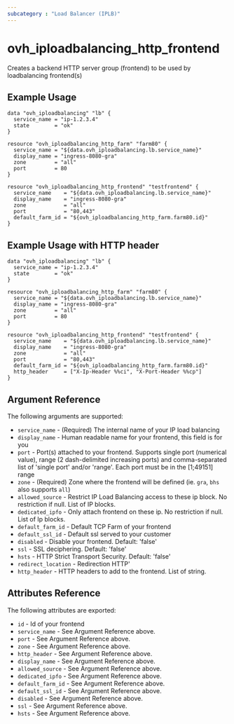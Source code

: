 ```yaml
---
subcategory : "Load Balancer (IPLB)"
---
```


# ovh\_iploadbalancing\_http_frontend

Creates a backend HTTP server group (frontend) to be used by loadbalancing frontend(s)

## Example Usage

```hcl
data "ovh_iploadbalancing" "lb" {
  service_name = "ip-1.2.3.4"
  state        = "ok"
}

resource "ovh_iploadbalancing_http_farm" "farm80" {
  service_name = "${data.ovh_iploadbalancing.lb.service_name}"
  display_name = "ingress-8080-gra"
  zone         = "all"
  port         = 80
}

resource "ovh_iploadbalancing_http_frontend" "testfrontend" {
  service_name    = "${data.ovh_iploadbalancing.lb.service_name}"
  display_name    = "ingress-8080-gra"
  zone            = "all"
  port            = "80,443"
  default_farm_id = "${ovh_iploadbalancing_http_farm.farm80.id}"
}
```

## Example Usage with HTTP header

```
data "ovh_iploadbalancing" "lb" {
  service_name = "ip-1.2.3.4"
  state        = "ok"
}

resource "ovh_iploadbalancing_http_farm" "farm80" {
  service_name = "${data.ovh_iploadbalancing.lb.service_name}"
  display_name = "ingress-8080-gra"
  zone         = "all"
  port         = 80
}

resource "ovh_iploadbalancing_http_frontend" "testfrontend" {
  service_name    = "${data.ovh_iploadbalancing.lb.service_name}"
  display_name    = "ingress-8080-gra"
  zone            = "all"
  port            = "80,443"
  default_farm_id = "${ovh_iploadbalancing_http_farm.farm80.id}"
  http_header     = ["X-Ip-Header %%ci", "X-Port-Header %%cp"]
}
```

## Argument Reference

The following arguments are supported:

* `service_name` - (Required) The internal name of your IP load balancing
* `display_name` - Human readable name for your frontend, this field is for you
* `port` - Port(s) attached to your frontend. Supports single port (numerical value),
   range (2 dash-delimited increasing ports) and comma-separated list of 'single port'
   and/or 'range'. Each port must be in the [1;49151] range
* `zone` - (Required) Zone where the frontend will be defined (ie. `gra`, `bhs` also supports `all`)
* `allowed_source` - Restrict IP Load Balancing access to these ip block. No restriction if null. List of IP blocks.
* `dedicated_ipfo` - Only attach frontend on these ip. No restriction if null. List of Ip blocks.
* `default_farm_id` - Default TCP Farm of your frontend
* `default_ssl_id` - Default ssl served to your customer
* `disabled` - Disable your frontend. Default: 'false'
* `ssl` - SSL deciphering. Default: 'false'
* `hsts` - HTTP Strict Transport Security. Default: 'false'
* `redirect_location` - Redirection HTTP'
* `http_header` - HTTP headers to add to the frontend. List of string.

## Attributes Reference

The following attributes are exported:

* `id` - Id of your frontend
* `service_name` - See Argument Reference above.
* `port` - See Argument Reference above.
* `zone` - See Argument Reference above.
* `http_header` - See Argument Reference above.
* `display_name` - See Argument Reference above.
* `allowed_source` - See Argument Reference above.
* `dedicated_ipfo` - See Argument Reference above.
* `default_farm_id` - See Argument Reference above.
* `default_ssl_id` - See Argument Reference above.
* `disabled` - See Argument Reference above.
* `ssl` - See Argument Reference above.
* `hsts` - See Argument Reference above.
